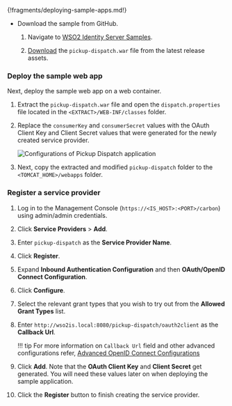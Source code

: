 {!fragments/deploying-sample-apps.md!}
-   Download the sample from GitHub.

    1. Navigate to [WSO2 Identity Server Samples](https://github.com/wso2/samples-is/releases).

    2. [Download](https://github.com/wso2/samples-is/releases/download/v4.3.0/pickup-dispatch.war) the `pickup-dispatch.war` file from the latest release assets.

### Deploy the sample web app

Next, deploy the sample web app on a web container.

1. Extract the `pickup-dispatch.war` file and open the `dispatch.properties` file located in the `<EXTRACT>/WEB-INF/classes` folder.

2. Replace the `consumerKey` and `consumerSecret` values with the OAuth Client Key and Client Secret values that were generated for the newly created service provider.

    ![Configurations of Pickup Dispatch application](../../assets/img/fragments/pickup-key-secret.png)

3. Next, copy the extracted and modified `pickup-dispatch` folder to the `<TOMCAT_HOME>/webapps` folder.

### Register a service provider

1. Log in to the Management Console (`https://<IS_HOST>:<PORT>/carbon`) using admin/admin credentials. 

2. Click **Service Providers** > **Add**. 

3. Enter `pickup-dispatch` as the **Service Provider Name**.
 
4. Click **Register**.
    
5. Expand **Inbound Authentication Configuration** and then **OAuth/OpenID Connect Configuration**. 

6. Click **Configure**.   

7. Select the relevant grant types that you wish to try out from the **Allowed Grant Types** list. 
        
8.  Enter `http://wso2is.local:8080/pickup-dispatch/oauth2client` as the **Callback Url**.
    
    !!! tip
        For more information on `Callback Url` field and other advanced configurations
        refer, [Advanced OpenID Connect Configurations](../../guides/login/oauth-app-config-advanced)
        
9.  Click **Add**. Note that the **OAuth Client Key** and **Client Secret** get generated. You will need these values later on when deploying the sample application.

10.  Click the **Register** button to finish creating the service provider.